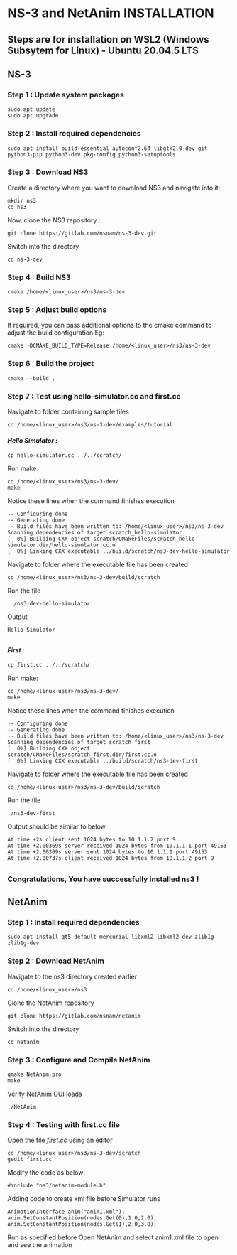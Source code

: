 # NS-3 and NetAnim INSTALLATION 

## Steps are for installation on WSL2 (Windows Subsytem for Linux) - Ubuntu 20.04.5 LTS
## NS-3
### Step 1 : Update system packages
``` 
sudo apt update
sudo apt upgrade
```
### Step 2 : Install required dependencies 
```
sudo apt install build-essential autoconf2.64 libgtk2.0-dev git python3-pip python3-dev pkg-config python3-setuptools
 ```
### Step 3 : Download NS3
Create a directory where you want to download NS3 and navigate into it:
```
mkdir ns3
cd ns3
```
Now, clone the NS3 repository :
```
git clone https://gitlab.com/nsnam/ns-3-dev.git
```
Switch into the directory
```
cd ns-3-dev
```
### Step 4 : Build NS3
```
cmake /home/<linux_user>/ns3/ns-3-dev
```

### Step 5 : Adjust build options
 If required, you can pass additional options to the cmake command to adjust the build configuration.Eg:
 ```
 cmake -DCMAKE_BUILD_TYPE=Release /home/<linux_user>/ns3/ns-3-dev
 ```
### Step 6 : Build the project
```
cmake --build .
```
### Step 7 : Test using hello-simulator.cc and first.cc
Navigate to folder containing sample files
```
cd /home/<linux_user>/ns3/ns-3-dev/examples/tutorial
```
#### *Hello Simulator :*
```
cp hello-simulator.cc ../../scratch/
```
Run make
```
cd /home/<linux_user>/ns3/ns-3-dev/
make
```
Notice these lines when the command finishes execution
```
-- Configuring done
-- Generating done
-- Build files have been written to: /home/<linux_user>/ns3/ns-3-dev
Scanning dependencies of target scratch_hello-simulator
[  0%] Building CXX object scratch/CMakeFiles/scratch_hello-simulator.dir/hello-simulator.cc.o
[  0%] Linking CXX executable ../build/scratch/ns3-dev-hello-simulator
```
Navigate to folder where the executable file has been created
```
cd /home/<linux_user>/ns3/ns-3-dev/build/scratch
```
Run the file
```
 ./ns3-dev-hello-simulator
```
Output 
```
Hello Simulator
```
##
#### *First :*
```
cp first.cc ../../scratch/
```
Run make:
```
cd /home/<linux_user>/ns3/ns-3-dev/
make
```
Notice these lines when the command finishes execution
```
-- Configuring done
-- Generating done
-- Build files have been written to: /home/<linux_user>/ns3/ns-3-dev
Scanning dependencies of target scratch_first
[  0%] Building CXX object scratch/CMakeFiles/scratch_first.dir/first.cc.o
[  0%] Linking CXX executable ../build/scratch/ns3-dev-first
```
Navigate to folder where the executable file has been created
```
cd /home/<linux_user>/ns3/ns-3-dev/build/scratch
```
Run the file
```
./ns3-dev-first
```
Output should be similar to below 
```
At time +2s client sent 1024 bytes to 10.1.1.2 port 9
At time +2.00369s server received 1024 bytes from 10.1.1.1 port 49153
At time +2.00369s server sent 1024 bytes to 10.1.1.1 port 49153
At time +2.00737s client received 1024 bytes from 10.1.1.2 port 9
```
##

### Congratulations, You have successfully installed ns3 !

##

## NetAnim

### Step 1 : Install required dependencies 
```
sudo apt install qt5-default mercurial libxml2 libxml2-dev zlib1g zlib1g-dev
```
### Step 2 : Download NetAnim 
Navigate to the ns3 directory created earlier
```
cd /home/<linux_user>/ns3
```
Clone the NetAnim repository
```
git clone https://gitlab.com/nsnam/netanim
```
Switch into the directory
```
cd netanim
```
### Step 3 : Configure and Compile NetAnim 
```
qmake NetAnim.pro
make
```
Verify NetAnim GUI loads
```
./NetAnim
```
### Step 4 : Testing with first.cc file
Open the file *first.cc* using an editor 
```
cd /home/<linux_user>/ns3/ns-3-dev/scratch
gedit first.cc
```
Modify the code as below:
```
#include "ns3/netanim-module.h"
```
Adding code to create xml file before Simulator runs 
```
AnimationInterface anim("anim1.xml");
anim.SetConstantPosition(nodes.Get(0),1.0,2.0);
anim.SetConstantPosition(nodes.Get(1),2.0,3.0);
```
Run as specified before
Open NetAnim and select anim1.xml file to open and see the animation
